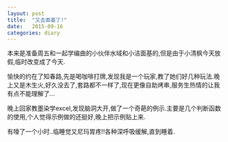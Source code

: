 ```yaml
---
layout: post
title:  "又去面基了!"
date:   2015-09-16
categories: diary
---
```

本来是准备周五和一起学编曲的小伙伴水域和小洁面基的,但是由于小清枫今天放假,临时改变成了今天.

愉快的约在了知春路,先是喝咖啡打牌,发现我是一个玩家,教了她们好几种玩法.晚上又是木生火,好久没去了,套路都不一样了,现在更像自助烤串,服务生热情的让我有点不能理解了...

晚上回家教墨染学excel,发现脑洞大开,做了一个奇葩的例示.主要是几个判断函数的使用,个人觉得示例做的还挺好,晚上把示例贴上来.

有嚎了一个小时..临睡觉又尼玛胃疼!!各种深呼吸缓解,直到睡着.

